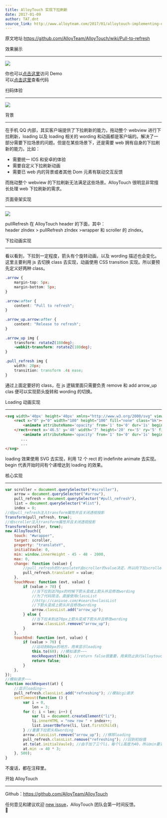 ```yaml
---
title: AlloyTouch 实现下拉刷新
date: 2017-01-09
author: TAT.dnt
source_link: http://www.alloyteam.com/2017/01/alloytouch-implementing-dropdown-refresh/
---
```


<!-- {% raw %} - for jekyll -->

原文地址:<https://github.com/AlloyTeam/AlloyTouch/wiki/Pull-to-refresh>

效果展示  

* * *

![](http://images2015.cnblogs.com/blog/105416/201701/105416-20170109114535869-1708764997.gif)

你也可以[点击这里](http://alloyteam.github.io/AlloyTouch/refresh/pull_refresh/)访问 Demo  
可以[点击这里](https://github.com/AlloyTeam/AlloyTouch/blob/master/refresh/pull_refresh/index.html)查看代码

扫码体验  

* * *

![](http://images2015.cnblogs.com/blog/105416/201701/105416-20170109114542306-160399788.png)

背景  

* * *

在手机 QQ 内部，其实客户端提供了下拉刷新的能力，拖动整个 webview 进行下拉刷新，loading 以及 loading 相关的 wording 和动画都是客户端的。解决了一部分需要下拉场景的问题。但是在某些场景下，还是需要 web 拥有自身的下拉刷新的能力。比如：

-   需要统一 IOS 和安卓的体验
-   需要自定义下拉刷新动画
-   需要已 web 内的背景或者其他 Dom 元素有联动交互反馈

而拖动整个 webview 的下拉刷新无法满足这些场景。AlloyTouch 很明显非常擅长处理 web 下拉刷新的需求。

页面骨架实现  

* * *

![](http://images2015.cnblogs.com/blog/105416/201701/105416-20170109114556181-1378926254.png)

pullRefresh 在 AlloyTouch header 的下面，其中：  
header zIndex > pullRefresh zIndex >wrapper 和 scroller 的 zIndex。

下拉动画实现  

* * *

看以看到，下拉到一定程度，箭头有个旋转动画，以及 wording 描述也会变化。这里主要利用 js 去切换 class 去实现，动画使用 CSS transition 实现。所以要预先定义好两种 class。

```css
.arrow {
    margin-top: 5px;
    margin-bottom: 5px;
}
 
.arrow:after {
    content: "Pull to refresh";
}
    
.arrow_up.arrow:after {
    content: "Release to refresh";
}
 
.arrow_up img {
    transform: rotateZ(180deg);
    -webkit-transform: rotateZ(180deg);
}
 
.pull_refresh img {
    width: 20px;
    transition: transform .4s ease;
}
```

通过上面定要好的 class，在 js 逻辑里面只需要负责 remove 和 add arrow_up clas 便可以实现箭头旋转和 wording 的切换。

Loading 动画实现  

* * *

```html
<svg width='40px' height='40px' xmlns="http://www.w3.org/2000/svg" viewBox="0 0 100 100" preserveAspectRatio="xMidYMid" class="uil-default">
    <rect x="0" y="0" width="100" height="100" fill="none" class="bk"></rect><rect x='46.5' y='40' width='7' height='20' rx='5' ry='5' fill='#00a9f2' transform='rotate(0 50 50) translate(0 -30)'>
        <animate attributeName='opacity' from='1' to='0' dur='1s' begin='0s' repeatCount='indefinite' />
    </rect><rect x='46.5' y='40' width='7' height='20' rx='5' ry='5' fill='#00a9f2' transform='rotate(30 50 50) translate(0 -30)'>
        <animate attributeName='opacity' from='1' to='0' dur='1s' begin='0.08333333333333333s' repeatCount='indefinite' />
       ...
       ...
</svg>
```

loading 效果使用 SVG 去实现，利用 12 个 rect 的 indefinite animate 去实现。begin 代表开始时间有个递增达到 loading 的效果。

核心实现  

* * *

```javascript
var scroller = document.querySelector("#scroller"),
    arrow = document.querySelector("#arrow"),
    pull_refresh = document.querySelector("#pull_refresh"),
    list = document.querySelector("#list"),
    index = 0;
//给pull_refresh注入transform属性并且关闭透视投影
Transform(pull_refresh, true);
//给scroller注入transform属性并且关闭透视投影
Transform(scroller, true);
new AlloyTouch({
    touch: "#wrapper",
    target: scroller,
    property: "translateY",
    initialVaule: 0,
    min: window.innerHeight - 45 - 48 - 2000,
    max: 0,
    change: function (value) {
        //pull_refresh的translateY由scroller的value决定，所以向下拉scroller的时候，可以拉动pull_refresh
        pull_refresh.translateY = value;
    },
    touchMove: function (evt, value) {
        if (value > 70) {
            //当下拉到达70px的时候下箭头变成上箭头并且修改wording
            //为了代码简洁，直接使用classList
            //http://caniuse.com/#search=classList
            //下箭头变成上箭头并且修改wording
            arrow.classList.add("arrow_up");
        } else {
            //当下拉未到达70px上箭头变成下箭头并且修改wording
            arrow.classList.remove("arrow_up");
        }
    },
    touchEnd: function (evt, value) {
        if (value > 70) {
            //运动到60px的地方，用来显示loading
            this.to(60); //模拟请求~~~
            mockRequest(this); //return false很重要，用来防止执行alloytouch内部超出边界的回弹和惯性运动
            return false;
        }
    },
});
//模拟请求~~~
function mockRequest(at) {
    //显示loading~~
    pull_refresh.classList.add("refreshing"); //模拟cgi请求
    setTimeout(function () {
        var i = 0,
            len = 3;
        for (; i < len; i++) {
            var li = document.createElement("li");
            li.innerHTML = "new row " + index++;
            list.insertBefore(li, list.firstChild);
        } //重置下拉箭头和wording
        arrow.classList.remove("arrow_up"); //移除loading
        pull_refresh.classList.remove("refreshing"); //回到初始值
        at.to(at.initialVaule); //由于加了三个li，每个li高度为40，所以min要变得更小
        at.min -= 40 * 3;
    }, 500);
}
```

不废话，都在注释里。

开始 AlloyTouch  

* * *

Github：<https://github.com/AlloyTeam/AlloyTouch>

任何意见和建议欢迎 [new issue](https://github.com/AlloyTeam/AlloyTouch/issues)，AlloyTouch 团队会第一时间反馈。  


<!-- {% endraw %} - for jekyll -->
